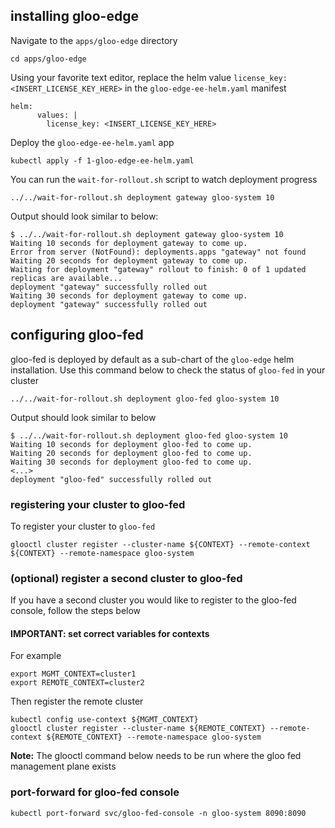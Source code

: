 ## installing gloo-edge
Navigate to the `apps/gloo-edge` directory
```
cd apps/gloo-edge
```

Using your favorite text editor, replace the helm value `license_key: <INSERT_LICENSE_KEY_HERE>` in the `gloo-edge-ee-helm.yaml` manifest
```
helm:
      values: |
        license_key: <INSERT_LICENSE_KEY_HERE>
```

Deploy the `gloo-edge-ee-helm.yaml` app
```
kubectl apply -f 1-gloo-edge-ee-helm.yaml
```

You can run the `wait-for-rollout.sh` script to watch deployment progress
```
../../wait-for-rollout.sh deployment gateway gloo-system 10
```

Output should look similar to below:
```
$ ../../wait-for-rollout.sh deployment gateway gloo-system 10
Waiting 10 seconds for deployment gateway to come up.
Error from server (NotFound): deployments.apps "gateway" not found
Waiting 20 seconds for deployment gateway to come up.
Waiting for deployment "gateway" rollout to finish: 0 of 1 updated replicas are available...
deployment "gateway" successfully rolled out
Waiting 30 seconds for deployment gateway to come up.
deployment "gateway" successfully rolled out
```

## configuring gloo-fed
gloo-fed is deployed by default as a sub-chart of the `gloo-edge` helm installation. Use this command below to check the status of `gloo-fed` in your cluster
```
../../wait-for-rollout.sh deployment gloo-fed gloo-system 10
```

Output should look similar to below
```
$ ../../wait-for-rollout.sh deployment gloo-fed gloo-system 10
Waiting 10 seconds for deployment gloo-fed to come up.
Waiting 20 seconds for deployment gloo-fed to come up.
Waiting 30 seconds for deployment gloo-fed to come up.
<...>
deployment "gloo-fed" successfully rolled out
```

### registering your cluster to gloo-fed
To register your cluster to `gloo-fed`
```
glooctl cluster register --cluster-name ${CONTEXT} --remote-context ${CONTEXT} --remote-namespace gloo-system
```

### (optional) register a second cluster to gloo-fed
If you have a second cluster you would like to register to the gloo-fed console, follow the steps below

#### IMPORTANT: set correct variables for contexts
For example
```
export MGMT_CONTEXT=cluster1
export REMOTE_CONTEXT=cluster2
```

Then register the remote cluster
```
kubectl config use-context ${MGMT_CONTEXT}
glooctl cluster register --cluster-name ${REMOTE_CONTEXT} --remote-context ${REMOTE_CONTEXT} --remote-namespace gloo-system
```

**Note:** The glooctl command below needs to be run where the gloo fed management plane exists

### port-forward for gloo-fed console
```
kubectl port-forward svc/gloo-fed-console -n gloo-system 8090:8090
```